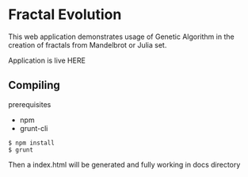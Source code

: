 Fractal Evolution
=
This web application demonstrates usage of Genetic Algorithm in the creation of fractals from Mandelbrot or Julia set.

Application is live HERE

Compiling
-
prerequisites
* npm
* grunt-cli
```
$ npm install
$ grunt
```
Then a index.html will be generated and fully working in docs directory
